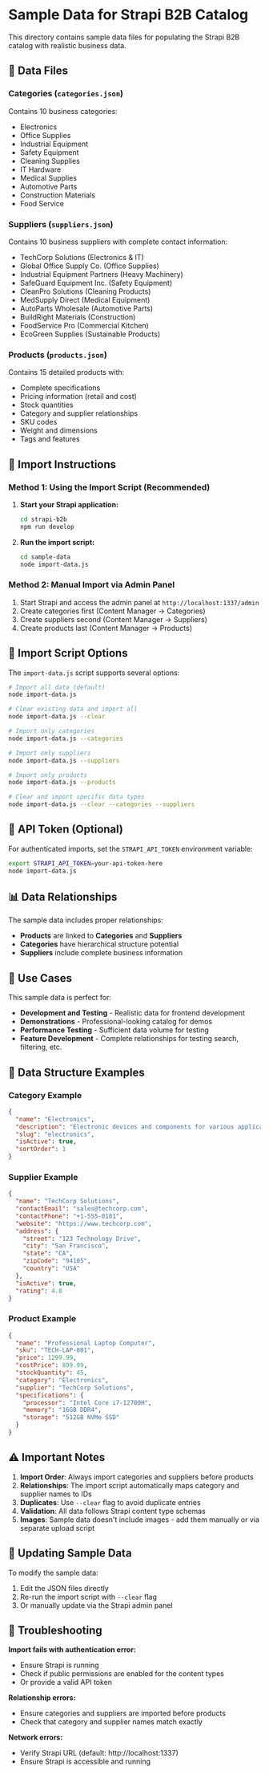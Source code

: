 # Sample Data for Strapi B2B Catalog

This directory contains sample data files for populating the Strapi B2B catalog with realistic business data.

## 📁 Data Files

### Categories (`categories.json`)
Contains 10 business categories:
- Electronics
- Office Supplies  
- Industrial Equipment
- Safety Equipment
- Cleaning Supplies
- IT Hardware
- Medical Supplies
- Automotive Parts
- Construction Materials
- Food Service

### Suppliers (`suppliers.json`)
Contains 10 business suppliers with complete contact information:
- TechCorp Solutions (Electronics & IT)
- Global Office Supply Co. (Office Supplies)
- Industrial Equipment Partners (Heavy Machinery)
- SafeGuard Equipment Inc. (Safety Equipment)
- CleanPro Solutions (Cleaning Products)
- MedSupply Direct (Medical Equipment)
- AutoParts Wholesale (Automotive Parts)
- BuildRight Materials (Construction)
- FoodService Pro (Commercial Kitchen)
- EcoGreen Supplies (Sustainable Products)

### Products (`products.json`)
Contains 15 detailed products with:
- Complete specifications
- Pricing information (retail and cost)
- Stock quantities
- Category and supplier relationships
- SKU codes
- Weight and dimensions
- Tags and features

## 🚀 Import Instructions

### Method 1: Using the Import Script (Recommended)

1. **Start your Strapi application:**
   ```bash
   cd strapi-b2b
   npm run develop
   ```

2. **Run the import script:**
   ```bash
   cd sample-data
   node import-data.js
   ```

### Method 2: Manual Import via Admin Panel

1. Start Strapi and access the admin panel at `http://localhost:1337/admin`
2. Create categories first (Content Manager → Categories)
3. Create suppliers second (Content Manager → Suppliers)
4. Create products last (Content Manager → Products)

## 🔧 Import Script Options

The `import-data.js` script supports several options:

```bash
# Import all data (default)
node import-data.js

# Clear existing data and import all
node import-data.js --clear

# Import only categories
node import-data.js --categories

# Import only suppliers
node import-data.js --suppliers

# Import only products
node import-data.js --products

# Clear and import specific data types
node import-data.js --clear --categories --suppliers
```

## 🔑 API Token (Optional)

For authenticated imports, set the `STRAPI_API_TOKEN` environment variable:

```bash
export STRAPI_API_TOKEN=your-api-token-here
node import-data.js
```

## 📊 Data Relationships

The sample data includes proper relationships:
- **Products** are linked to **Categories** and **Suppliers**
- **Categories** have hierarchical structure potential
- **Suppliers** include complete business information

## 🎯 Use Cases

This sample data is perfect for:
- **Development and Testing** - Realistic data for frontend development
- **Demonstrations** - Professional-looking catalog for demos
- **Performance Testing** - Sufficient data volume for testing
- **Feature Development** - Complete relationships for testing search, filtering, etc.

## 📝 Data Structure Examples

### Category Example
```json
{
  "name": "Electronics",
  "description": "Electronic devices and components for various applications",
  "slug": "electronics",
  "isActive": true,
  "sortOrder": 1
}
```

### Supplier Example
```json
{
  "name": "TechCorp Solutions",
  "contactEmail": "sales@techcorp.com",
  "contactPhone": "+1-555-0101",
  "website": "https://www.techcorp.com",
  "address": {
    "street": "123 Technology Drive",
    "city": "San Francisco",
    "state": "CA",
    "zipCode": "94105",
    "country": "USA"
  },
  "isActive": true,
  "rating": 4.8
}
```

### Product Example
```json
{
  "name": "Professional Laptop Computer",
  "sku": "TECH-LAP-001",
  "price": 1299.99,
  "costPrice": 899.99,
  "stockQuantity": 45,
  "category": "Electronics",
  "supplier": "TechCorp Solutions",
  "specifications": {
    "processor": "Intel Core i7-12700H",
    "memory": "16GB DDR4",
    "storage": "512GB NVMe SSD"
  }
}
```

## ⚠️ Important Notes

1. **Import Order**: Always import categories and suppliers before products
2. **Relationships**: The import script automatically maps category and supplier names to IDs
3. **Duplicates**: Use `--clear` flag to avoid duplicate entries
4. **Validation**: All data follows Strapi content type schemas
5. **Images**: Sample data doesn't include images - add them manually or via separate upload script

## 🔄 Updating Sample Data

To modify the sample data:
1. Edit the JSON files directly
2. Re-run the import script with `--clear` flag
3. Or manually update via the Strapi admin panel

## 🐛 Troubleshooting

**Import fails with authentication error:**
- Ensure Strapi is running
- Check if public permissions are enabled for the content types
- Or provide a valid API token

**Relationship errors:**
- Ensure categories and suppliers are imported before products
- Check that category and supplier names match exactly

**Network errors:**
- Verify Strapi URL (default: http://localhost:1337)
- Ensure Strapi is accessible and running
